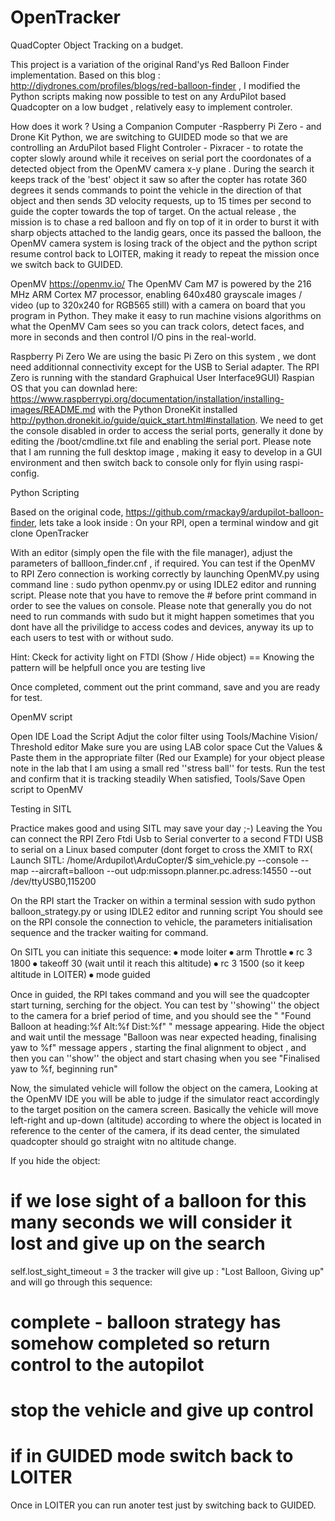 # OpenTracker
QuadCopter Object Tracking on a budget.

This project is a variation of the original Rand'ys Red Balloon Finder implementation.
Based on this blog : http://diydrones.com/profiles/blogs/red-balloon-finder , I modified the Python scripts
making now possible to test on any ArduPilot based Quadcopter on a low budget , relatively easy to implement controler.

How does it work ?
Using a Companion Computer -Raspberry Pi Zero - and Drone Kit Python, we are switching to GUIDED mode so that we are controlling an ArduPilot based Flight Controler - Pixracer - to rotate the copter slowly around while it  receives on serial port the  coordonates of a  detected object from  the OpenMV camera x-y plane . During the search it keeps track of the 'best' object it saw so after the copter has rotate 360 degrees it sends commands to point the vehicle in the direction of that object  and then sends 3D velocity requests, up to 15 times per second to guide the copter towards the top of target.   On the actual release , the mission is to  chase a red balloon and fly on top of it in order to burst it with sharp objects attached to the landig gears, once its passed the balloon, the OpenMV camera system is losing track of the object and the python script  resume control back to LOITER, making it ready to repeat the mission once we switch back to GUIDED.

OpenMV
https://openmv.io/
The OpenMV Cam  M7 is powered by the 216 MHz ARM Cortex M7 processor, enabling 640x480 grayscale images / video (up to 320x240 for RGB565 still) with a camera on board that you program in Python. They make it easy to run machine visions algorithms on what the OpenMV Cam sees so you can track colors, detect faces, and more in seconds and then control I/O pins in the real-world.

Raspberry Pi Zero
We are using the basic Pi Zero on this system , we dont need additionnal connectivity except for the USB to Serial adapter. The RPI Zero is running with the standard Graphuical User Interface9GUI)  Raspian OS that you can downlad here: https://www.raspberrypi.org/documentation/installation/installing-images/README.md   with the Python DroneKit installed http://python.dronekit.io/guide/quick_start.html#installation. We need to get the console disabled in order to access the serial ports, generally it done by editing the /boot/cmdline.txt file and enabling the serial port. Please note that I am running the full desktop image , making it easy to develop in a GUI environment and then switch back to console only for flyin using  raspi-config.


Python Scripting

Based on the original code, https://github.com/rmackay9/ardupilot-balloon-finder, lets take a look inside :
On your RPI, open a terminal window  and git clone OpenTracker

With an editor (simply open the file with the file manager), adjust the parameters of ballloon_finder.cnf , if required.
You can test if the OpenMV to RPI Zero connection is working correctly by launching OpenMV.py using command line : sudo python openmv.py or using IDLE2 editor and running script. Please note that you have to remove the # before print command in order to see the values on console. Please note that generally you do not need to run commands with sudo but it might happen sometimes that you dont have all the privilidge to access codes and devices, anyway its up to each users to test with or without sudo.

Hint: 
Ckeck for activity light on FTDI  (Show / Hide object) == Knowing the pattern will be helpfull once you are testing live

Once completed, comment out the print command, save and you are ready for test.


OpenMV script

Open IDE
Load the Script
Adjut the color filter using  Tools/Machine Vision/ Threshold editor
Make sure you are using LAB color space
Cut the Values & Paste them in  the appropriate filter (Red our Example) for your object
please note in the lab that I am using a small red ''stress ball'' for tests.
Run the test and confirm that it is tracking steadily
When satisfied, Tools/Save Open script to OpenMV 


Testing in SITL

Practice makes good and using SITL may save your day ;-)
Leaving the
You can connect the RPI Zero Ftdi Usb to Serial converter to a  second FTDI  USB to serial  on a  Linux based computer (dont forget to cross the XMIT to RX(
Launch SITL:
/home/Ardupilot\ArduCopter/$ sim_vehicle.py --console --map --aircraft=balloon --out udp:missopn.planner.pc.adress:14550 --out /dev/ttyUSB0,115200

On the RPI start the Tracker on within a terminal session with sudo python balloon_strategy.py or using IDLE2 editor and running script
You should see on the RPI console  the connection to vehicle, the parameters  initialisation sequence and the tracker waiting for command.

On SITL you can initiate this sequence:
⦁	mode loiter
⦁	arm Throttle
⦁	rc 3 1800
⦁	takeoff 30  	(wait until it reach this altitude)
⦁	 rc 3 1500  	(so it keep altitude in LOITER)
⦁	mode guided

 Once in guided, the RPI takes command and you will see the quadcopter start turning, serching for the object.
You can test by ''showing'' the object to the camera for a brief period of time, and you should see the "  "Found Balloon at heading:%f Alt:%f Dist:%f"  " message appearing.  Hide the object and wait until the message "Balloon was near expected heading, finalising yaw to %f" message appers , starting the final alignment to object , and then you can ''show'' the object  and start chasing when you see "Finalised yaw to %f, beginning run"

Now, the  simulated vehicle will  follow the object on the camera, Looking at the OpenMV IDE you will be able to judge if the simulator react accordingly to the target position on the camera screen. Basically the vehicle will move left-right and up-down (altitude) according to where the object is located in reference to the center of the camera, if its dead center, the simulated quadcopter  should go straight witn no altitude change.

If you hide the object:
 # if we lose sight of a balloon for this many seconds we will consider it lost and give up on the search
 self.lost_sight_timeout = 3
 the tracker will give up : "Lost Balloon, Giving up"
and will go through this sequence:
# complete - balloon strategy has somehow completed so return control to the autopilot          
# stop the vehicle and give up control
# if in GUIDED mode switch back to LOITER

Once  in LOITER  you can run anoter test just by switching back to GUIDED.
